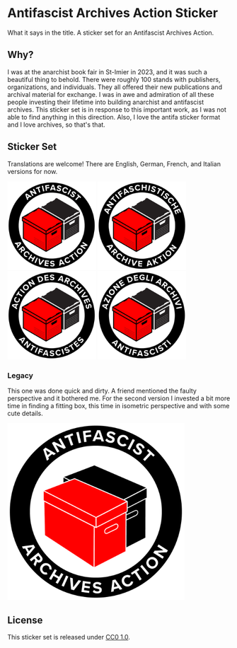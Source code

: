 # Antifascist Archives Action Sticker
What it says in the title. A sticker set for an Antifascist Archives Action.

## Why?
I was at the anarchist book fair in St-Imier in 2023, and it was such a beautiful thing to behold. There were roughly 100 stands with publishers, organizations, and individuals. They all offered their new publications and archival material for exchange. I was in awe and admiration of all these people investing their lifetime into building anarchist and antifascist archives. This sticker set is in response to this important work, as I was not able to find anything in this direction. Also, I love the antifa sticker format and I love archives, so that's that.

## Sticker Set
Translations are welcome! There are English, German, French, and Italian versions for now.

<img src="sticker-set/antifascist-archives-action.png" title="English Sticker" width="200">
<img src="sticker-set/antifaschistische-archive-aktion.png" title="German Sticker" width="200">
<img src="sticker-set/action-des-archives-antifascistes.png" title="French Sticker" width="200">
<img src="sticker-set/azione-degli-archivi-antifascisti.png" title="Italian Sticker" width="200">

### Legacy
This one was done quick and dirty. A friend mentioned the faulty perspective and it bothered me. For the second version I invested a bit more time in finding a fitting box, this time in isometric perspective and with some cute details.

<img src="v1/antifascist-archives-action.png" title="Antifascist Archives Action v1 English Sticker" width="400">


## License
This sticker set is released under [CC0 1.0](LICENSE).